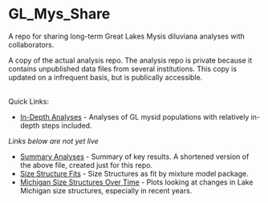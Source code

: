 # GL_Mys_Share
A repo for sharing long-term Great Lakes Mysis diluviana analyses with collaborators.

A copy of the actual analysis repo.  The analysis repo is private because it contains unpublished data files from several institutions.  This copy is updated on a infrequent basis, but is publically accessible.

<br>
Quick Links:

 - [In-Depth Analyses](GLNPO_Long_term_2019.md) - Analyses of GL mysid populations with relatively in-depth steps included.  
   
 _Links below are not yet live_  
   
 - [Summary Analyses](Summary.md) - Summary of key results.  A shortened version of the above file, created just for this repo.
 - [Size Structure Fits](Size_Structure_Fit_Diagnose.md) - Size Structures as fit by mixture model package.
 - [Michigan Size Structures Over Time](Mich_Sizes_Time.md) - Plots looking at changes in Lake Michigan size structures, especially in recent years.
